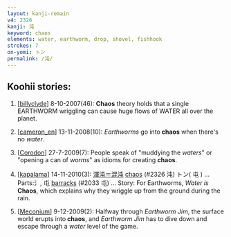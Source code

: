 ```yaml
---
layout: kanji-remain
v4: 2326
kanji: 沌
keyword: chaos
elements: water, earthworm, drop, shovel, fishhook
strokes: 7
on-yomi: トン
permalink: /沌/
---
```


## Koohii stories: 

1) [<a href="http://kanji.koohii.com/profile/billyclyde">billyclyde</a>] 8-10-2007(46): <strong>Chaos</strong> theory holds that a single EARTHWORM wriggling can cause huge flows of WATER all over the planet.

2) [<a href="http://kanji.koohii.com/profile/cameron_en">cameron_en</a>] 13-11-2008(10): <em>Earthworms</em> go into<strong> chaos</strong> when there&#039;s no <em>water</em>.

3) [<a href="http://kanji.koohii.com/profile/Corodon">Corodon</a>] 27-7-2009(7): People speak of &quot;muddying the <em>waters</em>&quot; or &quot;opening a can of <em>worms</em>&quot; as idioms for creating <strong>chaos</strong>.

4) [<a href="http://kanji.koohii.com/profile/kapalama">kapalama</a>] 14-11-2010(3): <a href="midori://search?text=渾沌＝混沌">渾沌＝混沌</a> <a href="../v4/2326.html">chaos</a> (#2326 沌) トン( 屯 ) ... Parts:氵, 屯 <a href="../v4/2033.html">barracks</a> (#2033 屯) ... Story: For Earthworms, <em>Water is</em><strong> Chaos</strong>, which explains why they wriggle up from the ground during the rain.

5) [<a href="http://kanji.koohii.com/profile/Meconium">Meconium</a>] 9-12-2009(2): Halfway through <em>Earthworm Jim</em>, the surface world erupts into<strong> chaos</strong>, and <em>Earthworm Jim</em> has to dive down and escape through a <em>water</em> level of the game.

